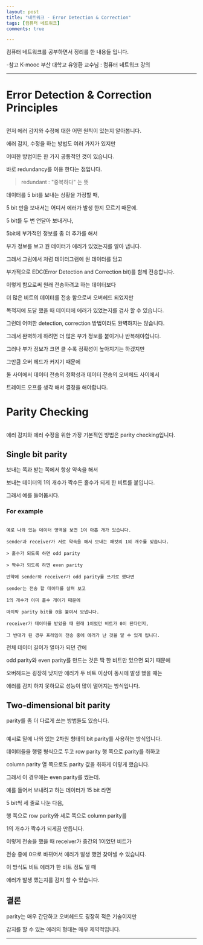 ```yaml
---
layout: post
title: "네트워크 - Error Detection & Correction"
tags: [컴퓨터 네트워크]
comments: true

---
```


컴퓨터 네트워크를 공부하면서 정리를 한 내용들 입니다.

-참고 K-mooc 부산 대학교 유영환 교수님 : 컴퓨터 네트워크 강의

---

# Error Detection & Correction Principles

<img src="">

먼저 에러 감지와 수정에 대한 어떤 원칙이 있는지 알아봅니다.

에러 감지, 수정을 하는 방법도 여러 가지가 있지만 

어떠한 방법이든 한 가지 공통적인 것이 있습니다.

바로 redundancy를 이용 한다는 점입니다.

> redundant : "중복하다" 는 뜻

데이터를 5 bit를 보내는 상황을 가정할 때,

5 bit 만을 보내서는 어디서 에러가 발생 한지 모르기 때문에.

5 bit를 두 번 연달아 보내거나, 

5bit에 부가적인 정보를 좀 더 추가를 해서 

부가 정보를 보고 원 데이터가 에러가 있었는지를 알아 냅니다.

그래서 그림에서 처럼 데이터그램에 원 데이터를 담고

부가적으로 EDC(Error Detection and Correction bit)를 함께 전송합니다.

이렇게 함으로써 원래 전송하려고 하는 데이터보다 

더 많은 비트의 데이터를 전송 함으로써 오버헤드 되었지만

목적지에 도달 했을 때 데이터에 에러가 있었는지를 검사 할 수 있습니다.

그런데 어떠한 detection, correction 방법이라도 완벽하지는 않습니다. 

그래서 완벽하게 하려면 더 많은 부가 정보를 붙이거나 반복해야합니다.

그러나 부가 정보가 크면 클 수록 정확성이 높아지기는 하겠지만 

그만큼 오버 헤드가 커지기 때문에 

둘 사이에서 데이터 전송의 정확성과 데이터 전송의 오버헤드 사이에서 

트레이드 오프를 생각 해서 결정을 해야합니다.

# Parity Checking

<img src="">

에러 감지와 에러 수정을 위한 가장 기본적인 방법은 parity checking입니다.

## Single bit parity

보내는 쪽과 받는 쪽에서 항상 약속을 해서 

보내는 데이터의 1의 개수가 짝수든 홀수가 되게 한 비트를 붙입니다.

그래서 예를 들어봅시다.

### For example

```

예로 나와 있는 데이터 영역을 보면 1이 아홉 개가 있습니다.

sender과 receiver가 서로 약속을 해서 보내는 패킷의 1의 개수를 맞춥니다.

> 홀수가 되도록 하면 odd parity

> 짝수가 되도록 하면 even parity

만약에 sender와 receiver가 odd parity를 쓰기로 했다면

sender는 전송 할 데이터를 살펴 보고 

1의 개수가 이미 홀수 개이기 때문에 

마지막 parity bit를 0을 붙여서 보냅니다.

receiver가 데이터를 받았을 때 원래 1이었던 비트가 0이 된다던지,

그 반대가 된 경우 프레임이 전송 중에 에러가 난 것을 알 수 있게 됩니다.

```

전체 데이터 길이가 얼마가 되던 간에 

odd parity와 even parity를 만드는 것은 딱 한 비트만 있으면 되기 때문에

오버헤드는 굉장히 낮지만 에러가 두 비트 이상이 동시에 발생 했을 때는 

에러를 감지 하지 못하므로 성능이 많이 떨어지는 방식입니다.

## Two-dimensional bit parity

parity를 좀 더 다르게 쓰는 방법들도 있습니다.

<img src="">

예시로 밑에 나와 있는 2차원 형태의 bit parity를 사용하는 방식입니다.

데이터들을 행렬 형식으로 두고 row parity 행 쪽으로 parity를 취하고

column parity 열 쪽으로도 parity 값을 취하게 이렇게 했습니다.

그래서 이 경우에는 even parity를 썼는데. 

예를 들어서 보내려고 하는 데이터가 15 bit 라면

5 bit씩 세 줄로 나눈 다음,

행 쪽으로 row parity와 세로 쪽으로 column parity를 

1의 개수가 짝수가 되게끔 만듭니다.

이렇게 전송을 했을 때 receiver가 중간의 1이었던 비트가 

전송 중에 0으로 바뀌어서 에러가 발생 했면 찾아낼 수 있습니다.

이 방식도 비트 에러가 한 비트 정도 일 때 

에러가 발생 했는지를 감지 할 수 있습니다.

## 결론

parity는 매우 간단하고 오버헤드도 굉장히 적은 기술이지만

감지를 할 수 있는 에러의 형태는 매우 제약적입니다.

---
